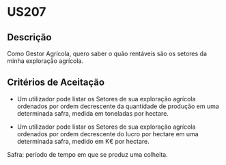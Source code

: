 # US207

## Descrição

Como Gestor Agrícola, quero saber o quão rentáveis são os setores da minha exploração agrícola.

## Critérios de Aceitação

- Um utilizador pode listar os Setores de sua exploração agrícola ordenados por ordem decrescente da quantidade de produção em uma determinada safra, medida em toneladas por hectare.

- Um utilizador pode listar os Setores de sua exploração agrícola ordenados por ordem decrescente do lucro por hectare em uma determinada safra, medido em K€ por hectare.

Safra: período de tempo em que se produz uma colheita.
